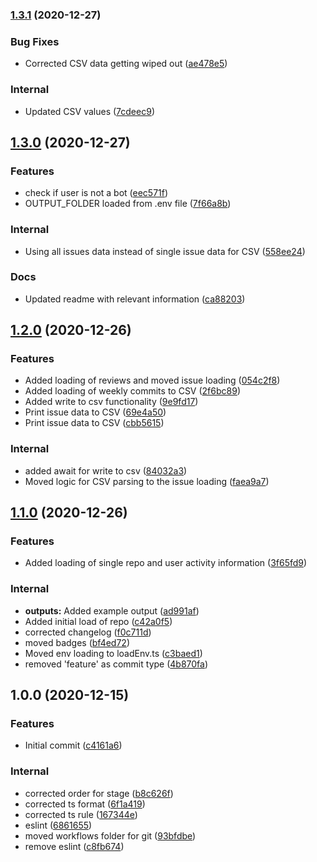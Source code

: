 ### [1.3.1](https://github.com/nikolanikushev/git-scraper/compare/v1.3.0...v1.3.1) (2020-12-27)


### Bug Fixes

* Corrected CSV data getting wiped out ([ae478e5](https://github.com/nikolanikushev/git-scraper/commit/ae478e5e2903d3bc97f4cd25a5e1a79940d8a23d))


### Internal

* Updated CSV values ([7cdeec9](https://github.com/nikolanikushev/git-scraper/commit/7cdeec945ff058fe0b9b6b03689bb3b5c8b57670))

## [1.3.0](https://github.com/nikolanikushev/git-scraper/compare/v1.2.0...v1.3.0) (2020-12-27)


### Features

* check if user is not a bot ([eec571f](https://github.com/nikolanikushev/git-scraper/commit/eec571fa21c3a09445af33823b901dbc22fe98e1))
* OUTPUT_FOLDER loaded from .env file ([7f66a8b](https://github.com/nikolanikushev/git-scraper/commit/7f66a8bc484c00f0bb090dc8d03bf60551016200))


### Internal

* Using all issues data instead of single issue data for CSV ([558ee24](https://github.com/nikolanikushev/git-scraper/commit/558ee24177eed345d87c2e8964295fb739260de0))


### Docs

* Updated readme with relevant information ([ca88203](https://github.com/nikolanikushev/git-scraper/commit/ca88203e512ccb961f2564564db7e57eed7631d7))

## [1.2.0](https://github.com/nikolanikushev/git-scraper/compare/v1.1.0...v1.2.0) (2020-12-26)


### Features

* Added loading of reviews and moved issue loading ([054c2f8](https://github.com/nikolanikushev/git-scraper/commit/054c2f82fc542087d0baea115ce1832310ed0a89))
* Added loading of weekly commits to CSV ([2f6bc89](https://github.com/nikolanikushev/git-scraper/commit/2f6bc893a9f26bc52c0c2e02068327d7c4dd671b))
* Added write to csv functionality ([9e9fd17](https://github.com/nikolanikushev/git-scraper/commit/9e9fd17ffcb5c22c27824eacd2f5c1c3b045a07d))
* Print issue data to CSV ([69e4a50](https://github.com/nikolanikushev/git-scraper/commit/69e4a50127ec3ae5d2b0d481c5b8c4884a027515))
* Print issue data to CSV ([cbb5615](https://github.com/nikolanikushev/git-scraper/commit/cbb561547d44ebafb127127f3c1a712141c941c2))


### Internal

* added await for write to csv ([84032a3](https://github.com/nikolanikushev/git-scraper/commit/84032a3577daac3e6bec0a6eac4cef22c6a7b843))
* Moved logic for CSV parsing to the issue loading ([faea9a7](https://github.com/nikolanikushev/git-scraper/commit/faea9a7b61815978e2a26eb5660062daf155c3f0))

## [1.1.0](https://github.com/nikolanikushev/git-scraper/compare/v1.0.0...v1.1.0) (2020-12-26)


### Features

* Added loading of single repo and user activity information ([3f65fd9](https://github.com/nikolanikushev/git-scraper/commit/3f65fd99d70a9d2b166f448a764cb6aee7c7c95d))


### Internal

* **outputs:** Added example output ([ad991af](https://github.com/nikolanikushev/git-scraper/commit/ad991af9e5521fec9a3726430a47e29801fb9e16))
* Added initial load of repo ([c42a0f5](https://github.com/nikolanikushev/git-scraper/commit/c42a0f59b11d7e9b1382d0e98200947e3cd4cb22))
* corrected changelog ([f0c711d](https://github.com/nikolanikushev/git-scraper/commit/f0c711d62a5ff9ea0de01fea5f316b0b5839bd70))
* moved badges ([bf4ed72](https://github.com/nikolanikushev/git-scraper/commit/bf4ed729d6e4675173c0d4c16fe1208a5b70e8dc))
* Moved env loading to loadEnv.ts ([c3baed1](https://github.com/nikolanikushev/git-scraper/commit/c3baed1bda6e79736cf6edc0ed239d9104355671))
* removed 'feature' as commit type ([4b870fa](https://github.com/nikolanikushev/git-scraper/commit/4b870fadc04df440fbc9cc5397852bf0b5e915e4))

## 1.0.0 (2020-12-15)


### Features

* Initial commit ([c4161a6](https://github.com/nikolanikushev/git-scraper/commit/c4161a6d51373216c37858bfac224905493f420a))


### Internal

* corrected order for stage ([b8c626f](https://github.com/nikolanikushev/git-scraper/commit/b8c626f6d9bebb9f2aa93829ed13d63c595c1c8b))
* corrected ts format ([6f1a419](https://github.com/nikolanikushev/git-scraper/commit/6f1a419d882b4c1ebffd1d439c17fc3960871b05))
* corrected ts rule ([167344e](https://github.com/nikolanikushev/git-scraper/commit/167344e6b3060cd67f04b5456cfcc4e3b630e52c))
* eslint ([6861655](https://github.com/nikolanikushev/git-scraper/commit/6861655ed8009517a0433ab47dd473d86d0da7ac))
* moved workflows folder for git ([93bfdbe](https://github.com/nikolanikushev/git-scraper/commit/93bfdbe1eba2dc9d1f75fcce2f8ca5e740fe6672))
* remove eslint ([c8fb674](https://github.com/nikolanikushev/git-scraper/commit/c8fb674f719d8bf160c0338a392eae0652c4fe8a))
